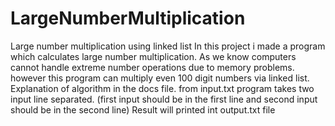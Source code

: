 # LargeNumberMultiplication
Large number multiplication using linked list
In this project i made a program which calculates large number multiplication. As we know computers cannot handle extreme number operations due to memory problems. however this program can multiply even 100 digit numbers via linked list. Explanation of algorithm in the docs file. 
from input.txt program takes two input line separated. (first input should be in the first line and second input should be in the second line) Result will printed int output.txt file 

